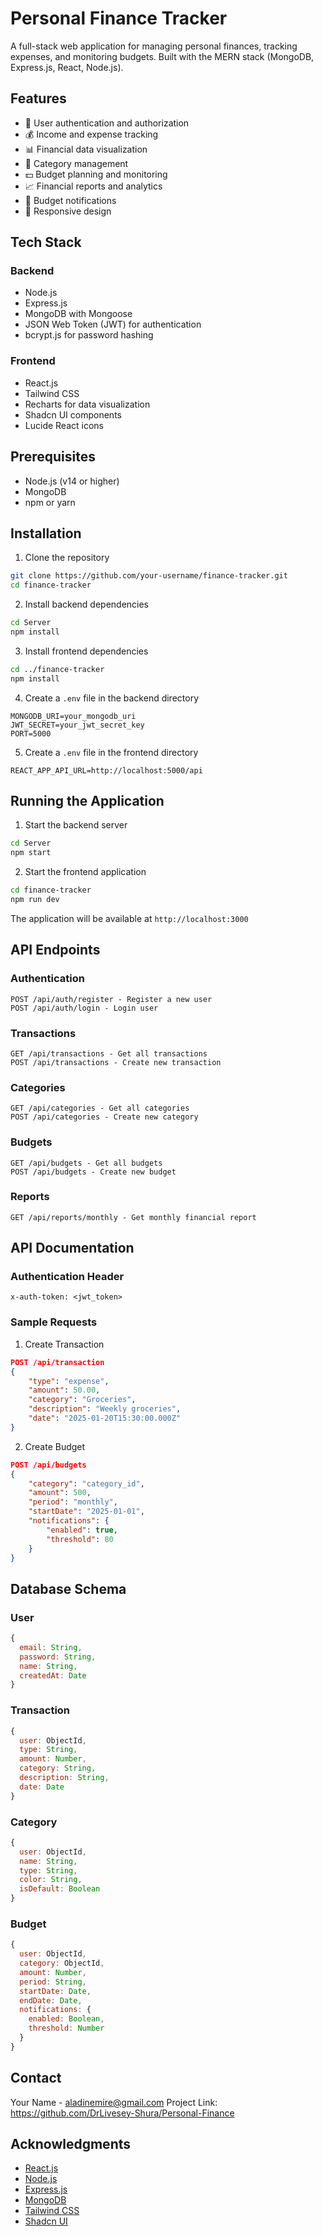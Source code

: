 # Personal Finance Tracker

A full-stack web application for managing personal finances, tracking expenses, and monitoring budgets. Built with the MERN stack (MongoDB, Express.js, React, Node.js).

## Features

- 👤 User authentication and authorization
- 💰 Income and expense tracking
- 📊 Financial data visualization
- 📁 Category management
- 💵 Budget planning and monitoring
- 📈 Financial reports and analytics
- 🔔 Budget notifications
- 📱 Responsive design

## Tech Stack

### Backend
- Node.js
- Express.js
- MongoDB with Mongoose
- JSON Web Token (JWT) for authentication
- bcrypt.js for password hashing

### Frontend
- React.js
- Tailwind CSS
- Recharts for data visualization
- Shadcn UI components
- Lucide React icons

## Prerequisites

- Node.js (v14 or higher)
- MongoDB
- npm or yarn

## Installation

1. Clone the repository
```bash
git clone https://github.com/your-username/finance-tracker.git
cd finance-tracker
```

2. Install backend dependencies
```bash
cd Server
npm install
```

3. Install frontend dependencies
```bash
cd ../finance-tracker
npm install
```

4. Create a `.env` file in the backend directory
```env
MONGODB_URI=your_mongodb_uri
JWT_SECRET=your_jwt_secret_key
PORT=5000
```

5. Create a `.env` file in the frontend directory
```env
REACT_APP_API_URL=http://localhost:5000/api
```

## Running the Application

1. Start the backend server
```bash
cd Server
npm start
```

2. Start the frontend application
```bash
cd finance-tracker
npm run dev
```

The application will be available at `http://localhost:3000`

## API Endpoints

### Authentication
```
POST /api/auth/register - Register a new user
POST /api/auth/login - Login user
```

### Transactions
```
GET /api/transactions - Get all transactions
POST /api/transactions - Create new transaction
```

### Categories
```
GET /api/categories - Get all categories
POST /api/categories - Create new category
```

### Budgets
```
GET /api/budgets - Get all budgets
POST /api/budgets - Create new budget
```

### Reports
```
GET /api/reports/monthly - Get monthly financial report
```

## API Documentation

### Authentication Header
```
x-auth-token: <jwt_token>
```

### Sample Requests

1. Create Transaction
```json
POST /api/transaction
{
    "type": "expense",
    "amount": 50.00,
    "category": "Groceries",
    "description": "Weekly groceries",
    "date": "2025-01-20T15:30:00.000Z"
}
```

2. Create Budget
```json
POST /api/budgets
{
    "category": "category_id",
    "amount": 500,
    "period": "monthly",
    "startDate": "2025-01-01",
    "notifications": {
        "enabled": true,
        "threshold": 80
    }
}
```

## Database Schema

### User
```javascript
{
  email: String,
  password: String,
  name: String,
  createdAt: Date
}
```

### Transaction
```javascript
{
  user: ObjectId,
  type: String,
  amount: Number,
  category: String,
  description: String,
  date: Date
}
```

### Category
```javascript
{
  user: ObjectId,
  name: String,
  type: String,
  color: String,
  isDefault: Boolean
}
```

### Budget
```javascript
{
  user: ObjectId,
  category: ObjectId,
  amount: Number,
  period: String,
  startDate: Date,
  endDate: Date,
  notifications: {
    enabled: Boolean,
    threshold: Number
  }
}
```

## Contact

Your Name - aladinemire@gmail.com
Project Link: https://github.com/DrLivesey-Shura/Personal-Finance

## Acknowledgments

- [React.js](https://reactjs.org/)
- [Node.js](https://nodejs.org/)
- [Express.js](https://expressjs.com/)
- [MongoDB](https://www.mongodb.com/)
- [Tailwind CSS](https://tailwindcss.com/)
- [Shadcn UI](https://ui.shadcn.com/)
